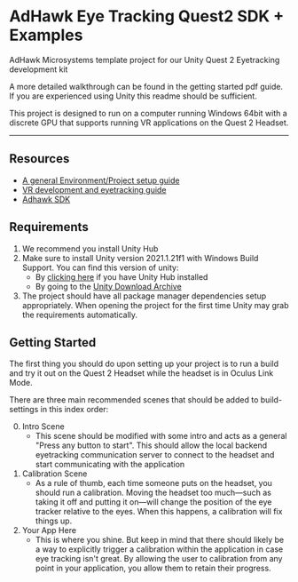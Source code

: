# AdHawk Eye Tracking Quest2 SDK + Examples

AdHawk Microsystems template project for our Unity Quest 2 Eyetracking development kit

A more detailed walkthrough can be found in the getting started pdf guide. If you are experienced using Unity this readme should be sufficient.

This project is designed to run on a computer running Windows 64bit with a discrete GPU that supports running VR applications on the Quest 2 Headset.

---

## Resources

- [A general Environment/Project setup guide](https://adhawkmicrosystems.github.io/unity/HtN_EnvironmentSetup_UnityVR.html)
- [VR development and eyetracking guide](https://adhawkmicrosystems.github.io/unity/HtN_GettingStarted_UnityVR.html)
- [Adhawk SDK](https://adhawkmicrosystems.github.io/api/api.html)

## Requirements

1. We recommend you install Unity Hub
1. Make sure to install Unity version 2021.1.21f1 with Windows Build Support. You can find this version of unity:
    * By [clicking here](unityhub://2021.1.21f1/f2d5d3c59f8c) if you have Unity Hub installed
    * By going to the [Unity Download Archive](https://unity3d.com/get-unity/download/archive#:~:text=Unity%20Hub-,Unity%202021.1.21,-15%20Sep%2C%202021)
1. The project should have all package manager dependencies setup appropriately. When opening the project for the first time Unity may grab the requirements automatically.

## Getting Started

The first thing you should do upon setting up your project is to run a build and try it out on the Quest 2 Headset while the headset is in Oculus Link Mode.

There are three main recommended scenes that should be added to build-settings in this index order:

0. Intro Scene
    - This scene should be modified with some intro and acts as a general "Press any button to start". This should allow the local backend eyetracking communication server to connect to the headset and start communicating with the application
1. Calibration Scene
    - As a rule of thumb, each time someone puts on the headset, you should run a calibration. Moving the headset too much—such as taking it off and putting it on—will change the position of the eye tracker relative to the eyes. When this happens, a calibration will fix things up.
2. Your App Here
    - This is where you shine. But keep in mind that there should likely be a way to explicitly trigger a calibration within the application in case eye tracking isn't great. By allowing the user to calibration from any point in your application, you allow them to retain their progress.
